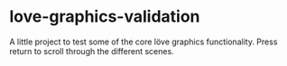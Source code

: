 # love-graphics-validation

A little project to test some of the core löve graphics functionality.
Press return to scroll through the different scenes.
